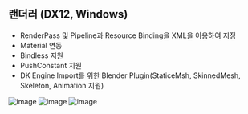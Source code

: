 ## 랜더러 (DX12, Windows)
- RenderPass 및 Pipeline과 Resource Binding을 XML을 이용하여 지정
- Material 연동
- Bindless 지원
- PushConstant 지원
- DK Engine Import를 위한 Blender Plugin(StaticeMsh, SkinnedMesh, Skeleton, Animation 지원)

![image](https://github.com/user-attachments/assets/d8922061-f769-4985-b10c-71cf0c0ac000)
![image](https://github.com/user-attachments/assets/641e291f-7f51-4f78-bfcf-775b234f5cc3)
![image](https://github.com/user-attachments/assets/e1957ce8-df5a-4c62-9587-c3666e999a1a)

